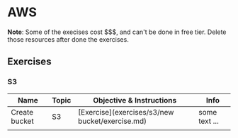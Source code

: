 # AWS

<b>Note</b>: Some of the execises cost $$$, and can't be done in free tier. Delete those resources after done the exercises.


## Exercises

### S3

|Name|Topic|Objective & Instructions|Info|
|----------|---------|---------|-----------|
| Create bucket | S3 | [Exercise](exercises/s3/new bucket/exercise.md) | some text ... |
|   |  |  |  |

